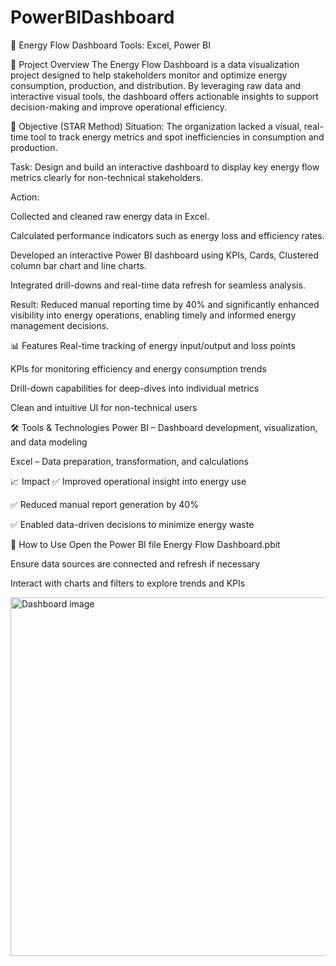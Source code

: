 # PowerBIDashboard
🔋 Energy Flow Dashboard
Tools: Excel, Power BI

📘 Project Overview
The Energy Flow Dashboard is a data visualization project designed to help stakeholders monitor and optimize energy consumption, production, and distribution. By leveraging raw data and interactive visual tools, the dashboard offers actionable insights to support decision-making and improve operational efficiency.

🎯 Objective (STAR Method)
Situation: The organization lacked a visual, real-time tool to track energy metrics and spot inefficiencies in consumption and production.

Task: Design and build an interactive dashboard to display key energy flow metrics clearly for non-technical stakeholders.

Action:

Collected and cleaned raw energy data in Excel.

Calculated performance indicators such as energy loss and efficiency rates.

Developed an interactive Power BI dashboard using KPIs, Cards, Clustered column bar chart and line charts.

Integrated drill-downs and real-time data refresh for seamless analysis.

Result: Reduced manual reporting time by 40% and significantly enhanced visibility into energy operations, enabling timely and informed energy management decisions.

📊 Features
Real-time tracking of energy input/output and loss points

KPIs for monitoring efficiency and energy consumption trends

Drill-down capabilities for deep-dives into individual metrics

Clean and intuitive UI for non-technical users

🛠️ Tools & Technologies
Power BI – Dashboard development, visualization, and data modeling

Excel – Data preparation, transformation, and calculations

📈 Impact
✅ Improved operational insight into energy use

✅ Reduced manual report generation by 40%

✅ Enabled data-driven decisions to minimize energy waste

📎 How to Use
Open the Power BI file Energy Flow Dashboard.pbit

Ensure data sources are connected and refresh if necessary

Interact with charts and filters to explore trends and KPIs


<img width="574" alt="Dashboard image" src="https://github.com/user-attachments/assets/4ad03d5c-4e99-44a8-9194-bdbac1920bb6" />


